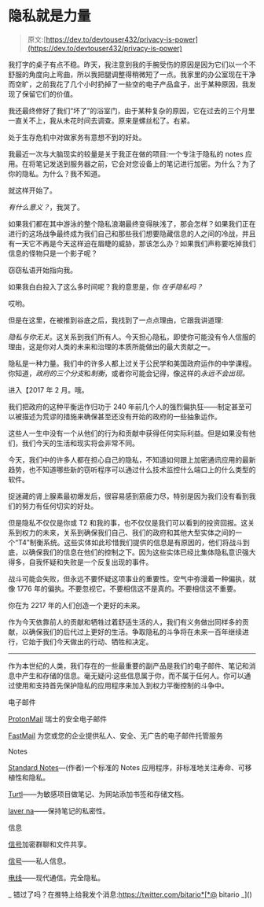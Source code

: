 # 隐私就是力量

> 原文:[https://dev.to/devtouser432/privacy-is-power](https://dev.to/devtouser432/privacy-is-power)

我打字的桌子有点不稳。昨天，我注意到我的手腕受伤的原因是因为它们以一个不舒服的角度向上弯曲，所以我把腿调整得稍微短了一点。我家里的办公室现在干净而空旷，之前我花了几个小时扔掉了一些空的电子产品盒子，出于某种原因，我发现了保留它们的价值。

我还最终修好了我们“坏了”的浴室门，由于某种复杂的原因，它在过去的三个月里一直关不上，我从未花时间去调查。原来是螺丝松了。右紧。

处于生存危机中对做家务有意想不到的好处。

我最近一次与大脑现实的较量是关于我正在做的项目:一个专注于隐私的 notes 应用。在将笔记发送到服务器之前，它会对您设备上的笔记进行加密。为什么？为了你的隐私。为什么？我不知道。

就这样开始了。

*有什么意义？*，我哭了。

如果我们都在其中游泳的整个隐私浪潮最终变得肤浅了，那会怎样？如果我们正在进行的这场战争最终成为我们自己和那些我们想要隐藏信息的人之间的冷战，并且有一天它不再是今天这样迫在眉睫的威胁，那该怎么办？如果我们声称要吃掉我们信息的怪物只是一个影子呢？

窃窃私语开始指向我。

如果我白白投入了这么多时间呢？我的意思是，你 *在乎隐私吗？*

哎哟。

但是在这里，在被推到谷底之后，我找到了一点点理由，它跟我讲道理:

*隐私与你无关*。这关系到我们所有人。今天担心隐私，即使你可能没有令人信服的理由，这是你对人类的未来和治理的本质所能做出的最大贡献之一。

隐私是一种力量。我们中的许多人都上过关于公民学和美国政府运作的中学课程。你知道，*政府的三个分支*和*制衡*，或者你可能会记得，像这样的*永远不会出现。*

进入【2017 年 2 月。哦。

我们把政府的这种平衡运作归功于 240 年前几个人的强烈偏执狂——制定甚至可以被描述为荒谬的措施来确保甚至还没有开始的政府的一些抽象运作。

这些人一生中没有一个从他们的行为和贡献中获得任何实际利益。但是如果没有他们，我们今天的生活和现实将会非常不同。

今天，我们中的许多人都在担心自己的隐私，不知道如何跟上加密通讯应用的最新趋势，也不知道哪些新的窃听程序可以通过什么技术监控什么端口上的什么类型的软件。

捉迷藏的肾上腺素最初爆发后，很容易感到筋疲力尽，特别是因为我们没有看到我们的努力有任何切实的好处。

但是隐私不仅仅是你或 T2 和我的事，也不仅仅是我们可以看到的投资回报。这关系到权力的未来，关系到确保我们自己、我们的政府和其他大型实体之间的一个“T4”制衡系统。这些实体如此珍惜我们提供的信息是有原因的，他们将战斗到底，以确保我们的信息在他们的控制之下。因为这些实体已经比集体隐私意识强大得多，自我怀疑和失败是一个反复出现的事件。

战斗可能会失败，但永远不要怀疑这项事业的重要性。空气中弥漫着一种偏执，就像 1776 年的偏执。不要忽视它。不要相信这不是真的。不要相信这不重要。

你在为 2217 年的人们创造一个更好的未来。

作为今天依靠前人的贡献和牺牲过着舒适生活的人，我们有义务做出同样多的贡献，以确保我们的后代过上更好的生活。争取隐私的斗争将在未来一百年继续进行，它始于我们今天做出的行动、牺牲和决定。

* * *

作为本世纪的人类，我们存在的一些最重要的副产品是我们的电子邮件、笔记和消息中产生和存储的信息。毫无疑问:这些信息属于你，而不属于任何人。你可以通过使用和支持首先保护隐私的应用程序来加入到权力平衡控制的斗争中。

电子邮件

[ProtonMail](https://protonmail.com/) 瑞士的安全电子邮件

[FastMail](https://www.fastmail.com/) 为您或您的企业提供私人、安全、无广告的电子邮件托管服务

Notes

[Standard Notes](https://standardnotes.com/)—(作者)一个标准的 Notes 应用程序，非标准地关注寿命、可移植性和隐私。

[Turtl](https://turtlapp.com/)——为敏感项目做笔记、为网站添加书签和存储文档。

[laver na](https://laverna.cc/)——保持笔记的私密性。

信息

[信号](https://spideroak.com/solutions/semaphor)加密群聊和文件共享。

[信号](https://whispersystems.org/)——私人信息。

[电线](https://wire.com/en/)——现代通信。完全隐私。

_ 错过了吗？在推特上给我发个消息:https://twitter.com/bitario*[*@ bitario _]()